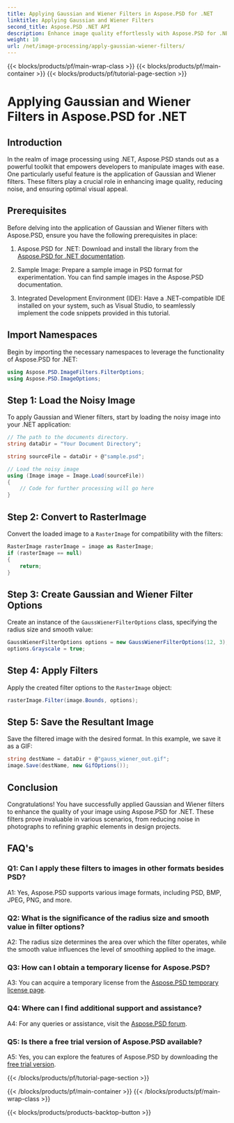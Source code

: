 ```yaml
---
title: Applying Gaussian and Wiener Filters in Aspose.PSD for .NET
linktitle: Applying Gaussian and Wiener Filters
second_title: Aspose.PSD .NET API
description: Enhance image quality effortlessly with Aspose.PSD for .NET. Apply Gaussian and Wiener filters for noise reduction and optimal visual appeal.
weight: 10
url: /net/image-processing/apply-gaussian-wiener-filters/
---
```


{{< blocks/products/pf/main-wrap-class >}}
{{< blocks/products/pf/main-container >}}
{{< blocks/products/pf/tutorial-page-section >}}

# Applying Gaussian and Wiener Filters in Aspose.PSD for .NET

## Introduction

In the realm of image processing using .NET, Aspose.PSD stands out as a powerful toolkit that empowers developers to manipulate images with ease. One particularly useful feature is the application of Gaussian and Wiener filters. These filters play a crucial role in enhancing image quality, reducing noise, and ensuring optimal visual appeal.

## Prerequisites

Before delving into the application of Gaussian and Wiener filters with Aspose.PSD, ensure you have the following prerequisites in place:

1. Aspose.PSD for .NET: Download and install the library from the [Aspose.PSD for .NET documentation](https://reference.aspose.com/psd/net/).

2. Sample Image: Prepare a sample image in PSD format for experimentation. You can find sample images in the Aspose.PSD documentation.

3. Integrated Development Environment (IDE): Have a .NET-compatible IDE installed on your system, such as Visual Studio, to seamlessly implement the code snippets provided in this tutorial.

## Import Namespaces

Begin by importing the necessary namespaces to leverage the functionality of Aspose.PSD for .NET:

```csharp
using Aspose.PSD.ImageFilters.FilterOptions;
using Aspose.PSD.ImageOptions;
```

## Step 1: Load the Noisy Image

To apply Gaussian and Wiener filters, start by loading the noisy image into your .NET application:

```csharp
// The path to the documents directory.
string dataDir = "Your Document Directory";

string sourceFile = dataDir + @"sample.psd";

// Load the noisy image 
using (Image image = Image.Load(sourceFile))
{
    // Code for further processing will go here
}
```

## Step 2: Convert to RasterImage

Convert the loaded image to a `RasterImage` for compatibility with the filters:

```csharp
RasterImage rasterImage = image as RasterImage;
if (rasterImage == null)
{
    return;
}
```

## Step 3: Create Gaussian and Wiener Filter Options

Create an instance of the `GaussWienerFilterOptions` class, specifying the radius size and smooth value:

```csharp
GaussWienerFilterOptions options = new GaussWienerFilterOptions(12, 3);
options.Grayscale = true;
```

## Step 4: Apply Filters

Apply the created filter options to the `RasterImage` object:

```csharp
rasterImage.Filter(image.Bounds, options);
```

## Step 5: Save the Resultant Image

Save the filtered image with the desired format. In this example, we save it as a GIF:

```csharp
string destName = dataDir + @"gauss_wiener_out.gif";
image.Save(destName, new GifOptions());
```

## Conclusion

Congratulations! You have successfully applied Gaussian and Wiener filters to enhance the quality of your image using Aspose.PSD for .NET. These filters prove invaluable in various scenarios, from reducing noise in photographs to refining graphic elements in design projects.

## FAQ's

### Q1: Can I apply these filters to images in other formats besides PSD?

A1: Yes, Aspose.PSD supports various image formats, including PSD, BMP, JPEG, PNG, and more.

### Q2: What is the significance of the radius size and smooth value in filter options?

A2: The radius size determines the area over which the filter operates, while the smooth value influences the level of smoothing applied to the image.

### Q3: How can I obtain a temporary license for Aspose.PSD?

A3: You can acquire a temporary license from the [Aspose.PSD temporary license page](https://purchase.aspose.com/temporary-license/).

### Q4: Where can I find additional support and assistance?

A4: For any queries or assistance, visit the [Aspose.PSD forum](https://forum.aspose.com/c/psd/34).

### Q5: Is there a free trial version of Aspose.PSD available?

A5: Yes, you can explore the features of Aspose.PSD by downloading the [free trial version](https://releases.aspose.com/).


{{< /blocks/products/pf/tutorial-page-section >}}

{{< /blocks/products/pf/main-container >}}
{{< /blocks/products/pf/main-wrap-class >}}

{{< blocks/products/products-backtop-button >}}
